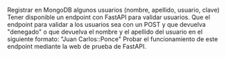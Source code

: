 Registrar en MongoDB algunos usuarios (nombre, apellido, usuario, clave)
Tener disponible un endpoint con FastAPI para validar usuarios.
Que el endpoint para validar a los usuarios sea con un POST y que devuelva "denegado" o que devuelva el nombre y el apellido del usuario en el siguiente formato: "Juan Carlos::Ponce"
Probar el funcionamiento de este endpoint mediante la web de prueba de FastAPI.
